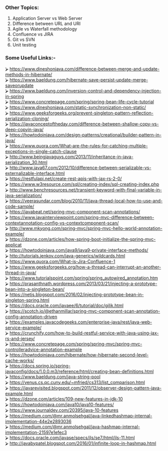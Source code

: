 ### Other Topics:  
1) Application Server vs Web Server 
2) Difference between URL and URI 
3) Agile vs Waterfall methodology 
4) Confluence vs JIRA 
5) Git vs SVN 
6) Unit testing 

### Some Useful Links:- 
⮚ https://www.dineshonjava.com/difference-between-merge-and-update-methods-in-hibernate/   
⮚ https://www.baeldung.com/hibernate-save-persist-update-merge-saveorupdate  
⮚ https://www.baeldung.com/inversion-control-and-dependency-injection-in-spring   
⮚ https://www.concretepage.com/spring/spring-bean-life-cycle-tutorial   
⮚ https://www.dineshonjava.com/static-synchronization-non-static/   
⮚ https://www.geeksforgeeks.org/prevent-singleton-pattern-reflection-serialization-cloning/   
⮚ https://javaconceptoftheday.com/difference-between-shallow-copy-vs-deep-copyin-java/  
⮚ https://howtodoinjava.com/design-patterns/creational/builder-pattern-in-java/   
⮚ https://www.quora.com/What-are-the-rules-for-catching-multiple-exceptions-in-single-catch-clause   
⮚ http://www.beingjavaguys.com/2013/11/inheritance-in-java-serialization_30.html   
⮚ http://www.java67.com/2012/10/difference-between-serializable-vs-externalizable-interface.html   
⮚ https://restfulapi.net/create-rest-apis-with-jax-rs-2-0/   
⮚ https://www.w3resource.com/sql/creating-index/sql-creating-index.php   
⮚ http://www.benchresources.net/transient-keyword-with-final-variable-in-java-serialization/   
⮚ https://veerasundar.com/blog/2010/11/java-thread-local-how-to-use-and-code-sample/   
⮚ https://javabeat.net/spring-mvc-component-scan-annotations/   
⮚ https://www.javainterviewpoint.com/spring-mvc-difference-between-contextannotation-config-vs-contextcomponent-scan/   
⮚ http://www.mkyong.com/spring-mvc/spring-mvc-hello-world-annotation-example/   
⮚ https://dzone.com/articles/how-spring-boot-initialize-the-spring-mvc-applicat   
⮚ https://howtodoinjava.com/java9/java9-private-interface-methods/   
⮚ http://tutorials.jenkov.com/java-generics/wildcards.html   
⮚ https://www.quora.com/What-is-Jira-Confluence-1   
⮚ https://www.geeksforgeeks.org/how-a-thread-can-interrupt-an-another-thread-in-java/   
⮚ https://www.tutorialspoint.com/spring/spring_autowired_annotation.htm   
⮚ https://prasanthnath.wordpress.com/2013/03/21/injecting-a-prototype-bean-into-a-singleton-bean/   
⮚ https://netjs.blogspot.com/2016/02/injecting-prototype-bean-in-singleton-spring.html   
⮚ https://docs.oracle.com/javaee/6/tutorial/doc/gilik.html   
⮚ https://scotch.io/@ethanmillar/spring-mvc-component-scan-annotation-config-annotation-driven   
⮚ https://examples.javacodegeeks.com/enterprise-java/rest/java-web-service-example/   
⮚ https://crunchify.com/how-to-build-restful-service-with-java-using-jax-rs-and-jersey/   
⮚ https://www.concretepage.com/spring/spring-mvc/spring-mvc-controlleradvice-annotation-example   
⮚ https://howtodoinjava.com/hibernate/how-hibernate-second-level-cache-works/   
⮚ https://docs.spring.io/spring-javaconfig/docs/1.0.0.m3/reference/html/creating-bean-definitions.html   
⮚ https://www.baeldung.com/java-string-pool   
⮚ https://venus.cs.qc.cuny.edu/~mfried/cs313/list_comparison.html   
⮚ https://javarevisited.blogspot.com/2011/12/observer-design-pattern-java-example.html   
⮚ https://dzone.com/articles/109-new-features-in-jdk-10   
⮚ https://howtodoinjava.com/java10/java10-features/  
⮚ https://www.journaldev.com/20395/java-10-features   
⮚ https://medium.com/@mr.anmolsehgal/java-linkedhashmap-internal-implementation-44e2e2893036   
⮚ https://medium.com/@mr.anmolsehgal/java-hashmap-internal-implementation-21597e1efec3   
⮚ https://docs.oracle.com/javase/specs/jls/se7/html/jls-11.html   
⮚ http://javabypatel.blogspot.com/2016/01/infinite-loop-in-hashmap.html  
